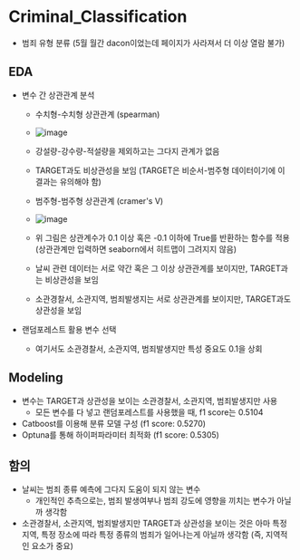 # Criminal_Classification
- 범죄 유형 분류 (5월 월간 dacon이었는데 페이지가 사라져서 더 이상 열람 불가)

## EDA
- 변수 간 상관관계 분석
  -  수치형-수치형 상관관계 (spearman)
    -  ![image](https://github.com/Cheol-Kyu/Criminal_Classification/assets/87174143/18f4b360-97be-4373-b5f5-cb640becaa84)
    - 강설량-강수량-적설량을 제외하고는 그다지 관계가 없음
    - TARGET과도 비상관성을 보임 (TARGET은 비순서-범주형 데이터이기에 이 결과는 유의해야 함)

  -  범주형-범주형 상관관계 (cramer's V)
    -  ![image](https://github.com/Cheol-Kyu/Criminal_Classification/assets/87174143/73ebc0cf-b16f-4711-85de-e35bc639b84c)
    - 위 그림은 상관계수가 0.1 이상 혹은 -0.1 이하에 True를 반환하는 함수를 적용 (상관관계만 입력하면 seaborn에서 히트맵이 그려지지 않음)
    - 날씨 관련 데이터는 서로 약간 혹은 그 이상 상관관계를 보이지만, TARGET과는 비상관성을 보임
    - 소관경찰서, 소관지역, 범죄발생지는 서로 상관관계를 보이지만, TARGET과도 상관성을 보임

- 랜덤포레스트 활용 변수 선택
  - 여기서도 소관경찰서, 소관지역, 범죄발생지만 특성 중요도 0.1을 상회

## Modeling
- 변수는 TARGET과 상관성을 보이는 소관경찰서, 소관지역, 범죄발생지만 사용
  - 모든 변수를 다 넣고 랜덤포레스트를 사용했을 때, f1 score는 0.5104
- Catboost를 이용해 분류 모델 구성 (f1 score: 0.5270)
- Optuna를 통해 하이퍼파라미터 최적화 (f1 score: 0.5305)

## 함의
- 날씨는 범죄 종류 예측에 그다지 도움이 되지 않는 변수
  - 개인적인 추측으로는, 범죄 발생여부나 범죄 강도에 영향을 끼치는 변수가 아닐까 생각함
- 소관경찰서, 소관지역, 범죄발생지만 TARGET과 상관성을 보이는 것은 아마 특정 지역, 특정 장소에 따라 특정 종류의 범죄가 일어나는게 아닐까 생각함 (즉, 지역적인 요소가 중요)
